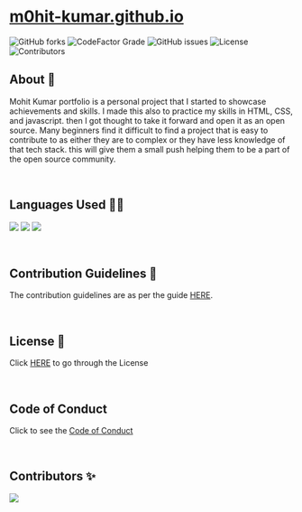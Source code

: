 # [m0hit-kumar.github.io](https://m0hit-kumar.github.io)
 ![GitHub forks](https://img.shields.io/github/forks/m0hit-kumar/m0hit-kumar.github.io?label=Forks&style=for-the-badge) 
 ![CodeFactor Grade](https://img.shields.io/codefactor/grade/github/m0hit-kumar/m0hit-kumar.github.io?style=for-the-badge) ![GitHub issues](https://img.shields.io/github/issues/m0hit-kumar/m0hit-kumar.github.io?style=for-the-badge) ![License](https://img.shields.io/github/license/m0hit-kumar/m0hit-kumar.github.io?style=for-the-badge)
 ![Contributors](https://img.shields.io/github/contributors/m0hit-kumar/m0hit-kumar.github.io?label=Forks&style=for-the-badge)

 


 
## About 📝
Mohit Kumar portfolio is a personal project that I started to showcase achievements and skills. I made this also to practice my skills in HTML, CSS, and javascript. then I got thought to take it forward and open it as an open source. Many beginners find it difficult to find a project that is easy to contribute to as either they are to complex or they have less knowledge of that tech stack. this will give them a small push helping them to be a part of the open source community.


<br>



## Languages Used 👨‍💻
<p>
  <img src="https://img.shields.io/badge/html5-%23E34F26.svg?style=for-the-badge&logo=html5&logoColor=white" />
  <img src="https://img.shields.io/badge/css3-%231572B6.svg?style=for-the-badge&logo=css3&logoColor=white" />
  <img src="https://img.shields.io/badge/js-339933?style=for-the-badge&logo=nodedotjs&logoColor=white" />
</p>



<br>


## Contribution Guidelines 🧾
The contribution guidelines are as per the guide [HERE](https://github.com/m0hit-kumar/m0hit-kumar.github.io/blob/main/CONTRIBUTING.md).


<br>


## License 📑
Click [HERE](https://github.com/m0hit-kumar/m0hit-kumar.github.io/blob/main/License.md) to go through the License


<br>


## Code of Conduct

Click to see the [Code of Conduct](https://github.com/m0hit-kumar/m0hit-kumar.github.io/blob/main/CODE_OF_CONDUCT.md)



<br>


## Contributors ✨

<a href="https://github.com/m0hit-kumar/m0hit-kumar.github.io/graphs/contributors">
  <img src="https://contrib.rocks/image?repo=m0hit-kumar/m0hit-kumar.github.io" />
</a>

 
